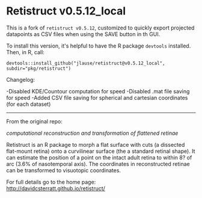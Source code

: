 Retistruct v0.5.12_local 
==========

This is a fork of `retistruct v0.5.12`, customized to quickly export projected datapoints as CSV files when using the SAVE button in th GUI.

To install this version, it's helpful to have the R package `devtools` installed. Then, in R, call:

```
devtools::install_github("jlause/retistruct@v0.5.12_local", subdir="pkg/retistruct")
```

Changelog:

-Disabled KDE/Countour computation for speed
-Disabled .mat file saving for speed
-Added CSV file saving for spherical and cartesian coordinates (for each dataset)

---

From the original repo:

_computational reconstruction and transformation of flattened retinae_

Retistruct is an R package to morph a flat surface with cuts (a
dissected flat-mount retina) onto a curvilinear surface (the a
standard retinal shape). It can estimate the position of a point on
the intact adult retina to within 8? of arc (3.6% of nasotemporal
axis). The coordinates in reconstructed retinae can be transformed to
visuotopic coordinates.

For full details go to the home page: http://davidcsterratt.github.io/retistruct/
